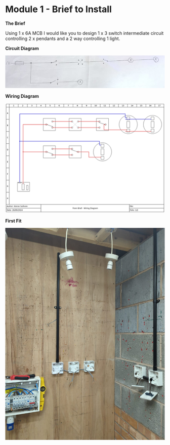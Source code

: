 # Module 1 - Brief to Install

**The Brief**

Using 1 x 6A MCB I would like you to design 1 x 3 switch intermediate circuit controlling 2 x pendants and a 2 way controlling 1 light.

**Circuit Diagram**

![](assets/20240928_095856_brief-to-install-circuit.jpeg)

**Wiring Diagram**

![](assets/20240928_095956_1_from_brief_-_wiring_diagram.png)

**First Fit**

![](assets/20240928_100235_frombriefFF.jpeg)
